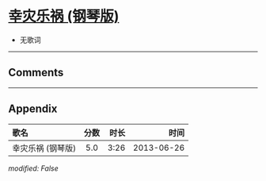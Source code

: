 # [幸灾乐祸 (钢琴版)](https://music.163.com/song?id=26608869)

* 无歌词


---

## Comments


---

## Appendix

|歌名|分数|时长|时间|
|:---|:---:|---:|---:|
|幸灾乐祸 (钢琴版)|5.0|3:26|2013-06-26

*modified: False*